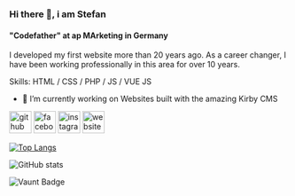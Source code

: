 ### Hi there 👋, i am Stefan 
#### "Codefather" at ap MArketing in Germany

I developed my first website more than 20 years ago. As a career changer, I have been working professionally in this area for over 10 years.

Skills: HTML / CSS / PHP / JS / VUE JS

- 🔭 I’m currently working on Websites built with the amazing Kirby CMS 


[<img src='https://cdn.jsdelivr.net/npm/simple-icons@3.0.1/icons/github.svg' alt='github' height='40'>](https://github.com/https://github.com/SF-apMarketing)  [<img src='https://cdn.jsdelivr.net/npm/simple-icons@3.0.1/icons/facebook.svg' alt='facebook' height='40'>](https://www.facebook.com/https://www.facebook.com/arspublica)  [<img src='https://cdn.jsdelivr.net/npm/simple-icons@3.0.1/icons/instagram.svg' alt='instagram' height='40'>](https://www.instagram.com/https://www.instagram.com/ars_publica_marketing//)  [<img src='https://cdn.jsdelivr.net/npm/simple-icons@3.0.1/icons/icloud.svg' alt='website' height='40'>](https://apmarketing.de)  

[![Top Langs](https://github-readme-stats.vercel.app/api/top-langs/?username=https://github.com/SF-apMarketing)](https://github.com/anuraghazra/github-readme-stats)

![GitHub stats](https://github-readme-stats.vercel.app/api?username=https://github.com/SF-apMarketing&show_icons=true&count_private=true)  

![Vaunt Badge](https://api.vaunt.dev/v1/github/entities/https://github.com/SF-apMarketing/contributions?format=svg&private=true)  
